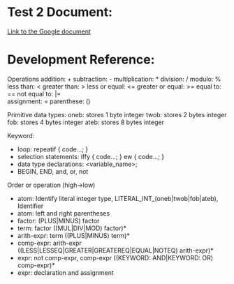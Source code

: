 # Test 2 Document:
[Link to the Google document](https://docs.google.com/document/d/1781U41ydMz_0HRzeQnuIUyZ-tOFjqX5Bccd6j6syKh4/edit?usp=sharing)

# Development Reference:

Operations
addition: +
subtraction: -
multiplication: *
division: /
modulo: %
less than: <
greater than: >
less or equal: <=
greater or equal: >=
equal to: ==
not equal to: |=  
assignment: =
parenthese: ()

Primitive data types:
oneb:   stores 1 byte integer
twob:   stores 2 bytes integer
fob:    stores 4 bytes integer
ateb:   stores 8 bytes integer

Keyword:
- loop: 
    repeatif <condition> {
        code...;
    }
- selection statements:
    iffy <condition> {
        code...;
    } ew {
        code...;
    }
- data type declarations:
    <type> <variable_name>;
- BEGIN, END, and, or, not

Order or operation (high->low)
- atom: Identify literal integer type, LITERAL_INT_(oneb|twob|fob|ateb), Identifier
- atom: left and right parentheses
- factor: (PLUS|MINUS) factor
- term: factor ((MUL|DIV|MOD) factor)*
- arith-expr: term ((PLUS|MINUS) term)*
- comp-expr: arith-expr ((LESS|LESSEQ|GREATER|GREATEREQ|EQUAL|NOTEQ) arith-expr)*
- expr: not comp-expr, comp-expr ((KEYWORD: AND|KEYWORD: OR) comp-expr)*
- expr: declaration and assignment
